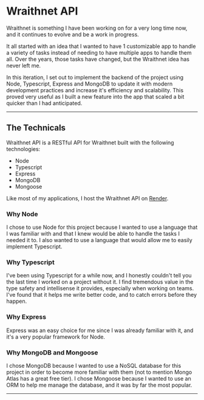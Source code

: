 # Wraithnet API

Wraithnet is something I have been working on for a very long time now, and it continues to evolve and be a work in progress.

It all started with an idea that I wanted to have 1 customizable app to handle a variety of tasks instead of needing to have multiple apps to handle them all. Over the years, those tasks have changed, but the Wraithnet idea has never left me.

In this iteration, I set out to implement the backend of the project using Node, Typescript, Express and MongoDB to update it with modern development practices and increase it's efficiency and scalability. This proved very useful as I built a new feature into the app that scaled a bit quicker than I had anticipated.

-----

## The Technicals

Wraithnet API is a RESTful API for Wraithnet built with the following technologies:
- Node
- Typescript
- Express
- MongoDB
- Mongoose

Like most of my applications, I host the Wraithnet API on [Render](https://render.com).

### Why Node
I chose to use Node for this project because I wanted to use a language that I was familiar with and that I knew would be able to handle the tasks I needed it to. I also wanted to use a language that would allow me to easily implement Typescript.

### Why Typescript
I've been using Typescript for a while now, and I honestly couldn't tell you the last time I worked on a project without it. I find tremendous value in the type safety and intellisense it provides, especially when working on teams. I've found that it helps me write better code, and to catch errors before they happen.

### Why Express
Express was an easy choice for me since I was already familiar with it, and it's a very popular framework for Node.

### Why MongoDB and Mongoose
I chose MongoDB because I wanted to use a NoSQL database for this project in order to become more familiar with them (not to mention Mongo Atlas has a great free tier). I chose Mongoose because I wanted to use an ORM to help me manage the database, and it was by far the most popular.

-----
